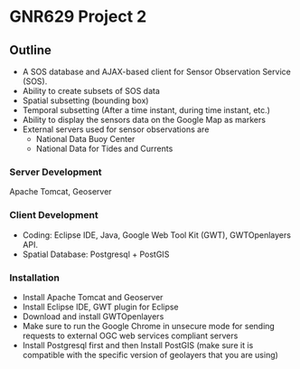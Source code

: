 # GNR629 Project 2

## Outline
* A SOS database and AJAX-based client for Sensor Observation Service (SOS).
* Ability to create subsets of SOS data
* Spatial subsetting (bounding box) 
* Temporal subsetting (After a time instant, during time instant, etc.)
* Ability to display the sensors data on the Google Map as markers
* External servers used for sensor observations are
	* National Data Buoy Center
	* National Data for Tides and Currents

### Server Development
Apache Tomcat, Geoserver

### Client Development
* Coding: Eclipse IDE, Java, Google Web Tool Kit (GWT), GWTOpenlayers API.
* Spatial Database: Postgresql + PostGIS

### Installation
* Install Apache Tomcat and Geoserver
* Install Eclipse IDE, GWT plugin for Eclipse
* Download and install GWTOpenlayers
* Make sure to run the Google Chrome in unsecure mode for sending requests to external OGC web services compliant servers
* Install Postgresql first and then Install PostGIS (make sure it is compatible with the specific version of geolayers that you are using)

